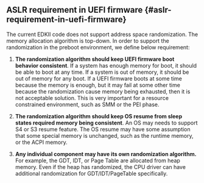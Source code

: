 ## ASLR requirement in UEFI firmware {#aslr-requirement-in-uefi-firmware}

The current EDKII code does not support address space randomization. The memory allocation algorithm is top-down. In order to support the randomization in the preboot environment, we define below requirement:

1.  **The randomization algorithm should keep UEFI firmware boot behavior consistent**. If a system has enough memory for boot, it should be able to boot at any time. If a system is out of memory, it should be out of memory for any boot. If a UEFI firmware boots at some time because the memory is enough, but it may fail at some other time because the randomization cause memory being exhausted, then it is not acceptable solution. This is very important for a resource constrained environment, such as SMM or the PEI phase.

2.  **The randomization algorithm should keep OS resume from sleep states required memory being consistent**. An OS may needs to support S4 or S3 resume feature. The OS resume may have some assumption that some special memory is unchanged, such as the runtime memory, or the ACPI memory.

3.  **Any individual component may have its own randomization algorithm.** For example, the GDT, IDT, or Page Table are allocated from heap memory. Even if the heap has randomized, the CPU driver can have additional randomization for GDT/IDT/PageTable specifically.